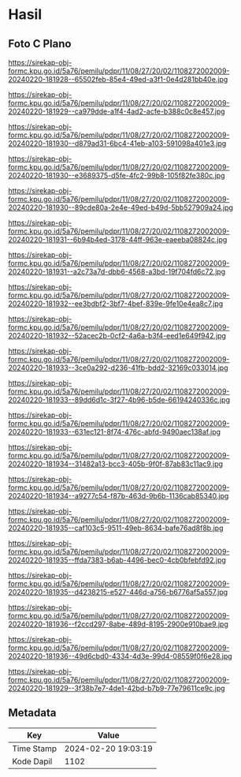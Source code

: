 # Hasil

## Foto C Plano

https://sirekap-obj-formc.kpu.go.id/5a76/pemilu/pdpr/11/08/27/20/02/1108272002009-20240220-181928--65502feb-85e4-49ed-a3f1-0e4d281bb40e.jpg

https://sirekap-obj-formc.kpu.go.id/5a76/pemilu/pdpr/11/08/27/20/02/1108272002009-20240220-181929--ca979dde-a1f4-4ad2-acfe-b388c0c8e457.jpg

https://sirekap-obj-formc.kpu.go.id/5a76/pemilu/pdpr/11/08/27/20/02/1108272002009-20240220-181930--d879ad31-6bc4-41eb-a103-591098a401e3.jpg

https://sirekap-obj-formc.kpu.go.id/5a76/pemilu/pdpr/11/08/27/20/02/1108272002009-20240220-181930--e3689375-d5fe-4fc2-99b8-105f82fe380c.jpg

https://sirekap-obj-formc.kpu.go.id/5a76/pemilu/pdpr/11/08/27/20/02/1108272002009-20240220-181930--89cde80a-2e4e-49ed-b49d-5bb527909a24.jpg

https://sirekap-obj-formc.kpu.go.id/5a76/pemilu/pdpr/11/08/27/20/02/1108272002009-20240220-181931--6b94b4ed-3178-44ff-963e-eaeeba08824c.jpg

https://sirekap-obj-formc.kpu.go.id/5a76/pemilu/pdpr/11/08/27/20/02/1108272002009-20240220-181931--a2c73a7d-dbb6-4568-a3bd-19f704fd6c72.jpg

https://sirekap-obj-formc.kpu.go.id/5a76/pemilu/pdpr/11/08/27/20/02/1108272002009-20240220-181932--ee3bdbf2-3bf7-4bef-839e-9fe10e4ea8c7.jpg

https://sirekap-obj-formc.kpu.go.id/5a76/pemilu/pdpr/11/08/27/20/02/1108272002009-20240220-181932--52acec2b-0cf2-4a6a-b3f4-eed1e649f942.jpg

https://sirekap-obj-formc.kpu.go.id/5a76/pemilu/pdpr/11/08/27/20/02/1108272002009-20240220-181933--3ce0a292-d236-41fb-bdd2-32169c033014.jpg

https://sirekap-obj-formc.kpu.go.id/5a76/pemilu/pdpr/11/08/27/20/02/1108272002009-20240220-181933--89dd6d1c-3f27-4b96-b5de-66194240336c.jpg

https://sirekap-obj-formc.kpu.go.id/5a76/pemilu/pdpr/11/08/27/20/02/1108272002009-20240220-181933--631ec121-8f74-476c-abfd-9490aec138af.jpg

https://sirekap-obj-formc.kpu.go.id/5a76/pemilu/pdpr/11/08/27/20/02/1108272002009-20240220-181934--31482a13-bcc3-405b-9f0f-87ab83c11ac9.jpg

https://sirekap-obj-formc.kpu.go.id/5a76/pemilu/pdpr/11/08/27/20/02/1108272002009-20240220-181934--a9277c54-f87b-463d-9b6b-1136cab85340.jpg

https://sirekap-obj-formc.kpu.go.id/5a76/pemilu/pdpr/11/08/27/20/02/1108272002009-20240220-181935--caf103c5-9511-49eb-8634-bafe76ad8f8b.jpg

https://sirekap-obj-formc.kpu.go.id/5a76/pemilu/pdpr/11/08/27/20/02/1108272002009-20240220-181935--ffda7383-b6ab-4496-bec0-4cb0bfebfd92.jpg

https://sirekap-obj-formc.kpu.go.id/5a76/pemilu/pdpr/11/08/27/20/02/1108272002009-20240220-181935--d4238215-e527-446d-a756-b6776af5a557.jpg

https://sirekap-obj-formc.kpu.go.id/5a76/pemilu/pdpr/11/08/27/20/02/1108272002009-20240220-181936--f2ccd297-8abe-489d-8195-2900e910bae9.jpg

https://sirekap-obj-formc.kpu.go.id/5a76/pemilu/pdpr/11/08/27/20/02/1108272002009-20240220-181936--49d6cbd0-4334-4d3e-99d4-08559f0f6e28.jpg

https://sirekap-obj-formc.kpu.go.id/5a76/pemilu/pdpr/11/08/27/20/02/1108272002009-20240220-181929--3f38b7e7-4de1-42bd-b7b9-77e79611ce9c.jpg


## Metadata

| Key        | Value               |
| ---------- | ------------------- |
| Time Stamp | 2024-02-20 19:03:19 |
| Kode Dapil | 1102                |




